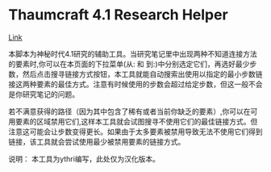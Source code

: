 Thaumcraft 4.1 Research Helper
==========

[Link](http://crafteverywhere.github.io/tcresearch/)

本脚本为神秘时代4.1研究的辅助工具。当研究笔记里中出现两种不知道连接方法的要素时,你可以在本页面的下拉菜单(从: 和 到:)中分别选定它们，再选好最少步数，然后点击搜寻链接方式按钮，本工具就能自动搜索出使用以指定的最小步数链接这两种要素的最佳方式。注意有时候使用的步数会超过给定步数，但这一般不会是你研究笔记的问题。

若不满意获得的路径（因为其中包含了稀有或者当前你缺乏的要素）,你可以在可用要素的区域禁用它们,这样本工具就会试图搜寻不使用它们的最佳链接方式。但注意这可能会让步数变得更长。如果由于太多要素被禁用导致无法不使用它们得到链接，该工具就会尝试使用最少被禁用要素的链接方式。

说明：
本工具为ythri编写，此处仅为汉化版本。
